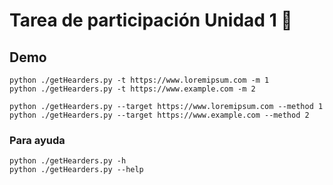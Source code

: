 # Tarea de participación Unidad 1 :snake:

## Demo 
```code
python ./getHearders.py -t https://www.loremipsum.com -m 1
python ./getHearders.py -t https://www.example.com -m 2

python ./getHearders.py --target https://www.loremipsum.com --method 1
python ./getHearders.py --target https://www.example.com --method 2
```

### Para ayuda
```code
python ./getHearders.py -h
python ./getHearders.py --help
```

